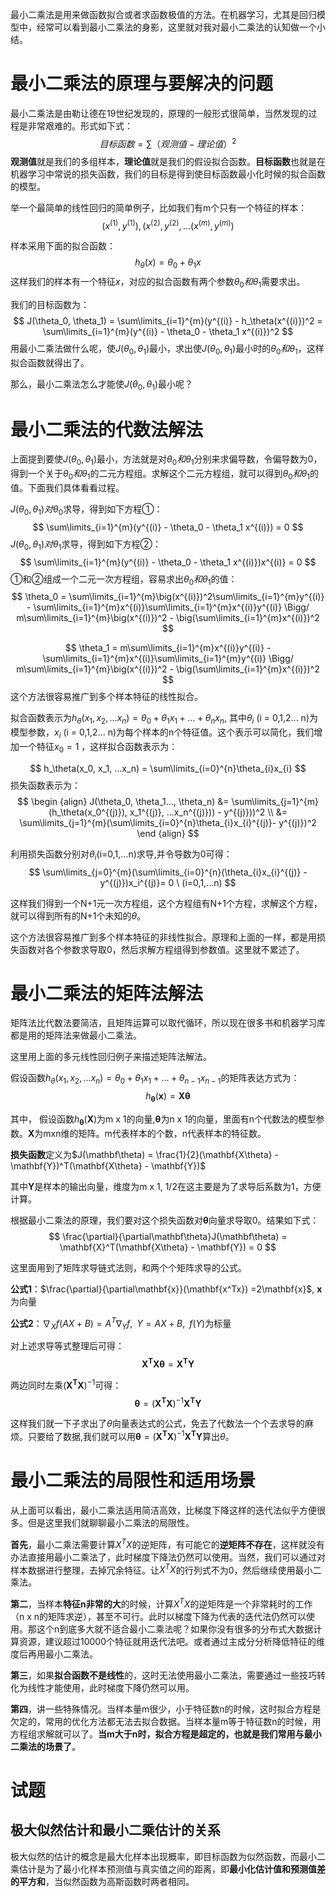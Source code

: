 最小二乘法是用来做函数拟合或者求函数极值的方法。在机器学习，尤其是回归模型中，经常可以看到最小二乘法的身影，这里就对我对最小二乘法的认知做一个小结。

# 最小二乘法的原理与要解决的问题

最小二乘法是由勒让德在19世纪发现的，原理的一般形式很简单，当然发现的过程是非常艰难的。形式如下式：
$$
目标函数 = \sum\limits（观测值-理论值）^2
$$
**观测值**就是我们的多组样本，**理论值**就是我们的假设拟合函数。**目标函数**也就是在机器学习中常说的损失函数，我们的目标是得到使目标函数最小化时候的拟合函数的模型。

举一个最简单的线性回归的简单例子，比如我们有m个只有一个特征的样本：
$$
(x^{(1)},y^{(1)}), (x^{(2)},y^{(2)},...(x^{(m)},y^{(m)})
$$

样本采用下面的拟合函数：
$$
h_\theta(x) = \theta_0 + \theta_1 x
$$
这样我们的样本有一个特征$x$，对应的拟合函数有两个参数$\theta_0 和 \theta_1$需要求出。

我们的目标函数为：
$$
J(\theta_0, \theta_1) = \sum\limits_{i=1}^{m}(y^{(i)} - h_\theta(x^{(i)})^2 = \sum\limits_{i=1}^{m}(y^{(i)} -  \theta_0 - \theta_1 x^{(i)})^2
$$
用最小二乘法做什么呢，使$J(\theta_0, \theta_1)$最小，求出使$J(\theta_0, \theta_1)$最小时的$\theta_0 和 \theta_1$，这样拟合函数就得出了。

那么，最小二乘法怎么才能使$J(\theta_0, \theta_1)$最小呢？



# 最小二乘法的代数法解法

上面提到要使$J(\theta_0, \theta_1)$最小，方法就是对$\theta_0 和 \theta_1$分别来求偏导数，令偏导数为0，得到一个关于$\theta_0 和 \theta_1$的二元方程组。求解这个二元方程组，就可以得到$\theta_0 和 \theta_1$的值。下面我们具体看看过程。

$J(\theta_0, \theta_1)对\theta_0$求导，得到如下方程①：
$$
\sum\limits_{i=1}^{m}(y^{(i)} -  \theta_0 - \theta_1 x^{(i)}) = 0  
$$
$J(\theta_0, \theta_1)对\theta_1$求导，得到如下方程②：
$$
\sum\limits_{i=1}^{m}(y^{(i)} -  \theta_0 - \theta_1 x^{(i)})x^{(i)} = 0
$$
①和②组成一个二元一次方程组，容易求出$\theta_0 和 \theta_1$的值：
$$
\theta_0 = \sum\limits_{i=1}^{m}\big(x^{(i)})^2\sum\limits_{i=1}^{m}y^{(i)} - \sum\limits_{i=1}^{m}x^{(i)}\sum\limits_{i=1}^{m}x^{(i)}y^{(i)} \Bigg/ m\sum\limits_{i=1}^{m}\big(x^{(i)})^2 - \big(\sum\limits_{i=1}^{m}x^{(i)})^2
$$

$$
\theta_1 = m\sum\limits_{i=1}^{m}x^{(i)}y^{(i)} - \sum\limits_{i=1}^{m}x^{(i)}\sum\limits_{i=1}^{m}y^{(i)} \Bigg/ m\sum\limits_{i=1}^{m}\big(x^{(i)})^2 - \big(\sum\limits_{i=1}^{m}x^{(i)})^2
$$
这个方法很容易推广到多个样本特征的线性拟合。

拟合函数表示为$h_\theta(x_1, x_2, ...x_n) = \theta_0 + \theta_{1}x_1 + ... + \theta_{n}x_{n}$, 其中$\theta_i$ (i = 0,1,2... n)为模型参数，$x_i$ (i = 0,1,2... n)为每个样本的n个特征值。这个表示可以简化，我们增加一个特征$x_0 = 1$ ，这样拟合函数表示为：

$$
h_\theta(x_0, x_1, ...x_n) = \sum\limits_{i=0}^{n}\theta_{i}x_{i}
$$
损失函数表示为：
$$
\begin {align}
J(\theta_0, \theta_1..., \theta_n) &= \sum\limits_{j=1}^{m}(h_\theta(x_0^{(j)}), x_1^{(j)}, ...x_n^{(j)})) - y^{(j)}))^2 \\
&= \sum\limits_{j=1}^{m}(\sum\limits_{i=0}^{n}\theta_{i}x_{i}^{(j)}- y^{(j)})^2
\end {align}
$$

利用损失函数分别对$\theta_i$(i=0,1,...n)求导,并令导数为0可得：
$$
\sum\limits_{j=0}^{m}(\sum\limits_{i=0}^{n}(\theta_{i}x_{i}^{(j)} - y^{(j)})x_i^{(j)}= 0   \  (i=0,1,...n)
$$


这样我们得到一个N+1元一次方程组，这个方程组有N+1个方程，求解这个方程，就可以得到所有的N+1个未知的$\theta$。

这个方法很容易推广到多个样本特征的非线性拟合。原理和上面的一样，都是用损失函数对各个参数求导取0，然后求解方程组得到参数值。这里就不累述了。



# 最小二乘法的矩阵法解法

矩阵法比代数法要简洁，且矩阵运算可以取代循环，所以现在很多书和机器学习库都是用的矩阵法来做最小二乘法。

这里用上面的多元线性回归例子来描述矩阵法解法。

假设函数$h_\theta(x_1, x_2, ...x_n) = \theta_0 + \theta_{1}x_1 + ... + \theta_{n-1}x_{n-1}$的矩阵表达方式为：
$$
h_\mathbf{\theta}(\mathbf{x}) = \mathbf{X\theta}
$$

其中， 假设函数$h_\mathbf{\theta}(\mathbf{X})$为m x 1的向量,$\mathbf{\theta}$为n x 1的向量，里面有n个代数法的模型参数。$\mathbf{X}$为mxn维的矩阵。m代表样本的个数，n代表样本的特征数。

**损失函数**定义为$J(\mathbf\theta) = \frac{1}{2}(\mathbf{X\theta} - \mathbf{Y})^T(\mathbf{X\theta} - \mathbf{Y})$

其中$\mathbf{Y}$是样本的输出向量，维度为m x 1, 1/2在这主要是为了求导后系数为1，方便计算。

根据最小二乘法的原理，我们要对这个损失函数对$\mathbf{\theta}$向量求导取0。结果如下式：
$$
\frac{\partial}{\partial\mathbf\theta}J(\mathbf\theta) = \mathbf{X}^T(\mathbf{X\theta} - \mathbf{Y}) = 0
$$

这里面用到了矩阵求导链式法则，和两个个矩阵求导的公式。

**公式1**：$\frac{\partial}{\partial\mathbf{x}}(\mathbf{x^Tx}) =2\mathbf{x}$,  $\mathbf{x}$为向量

**公式2**：$\nabla_Xf(AX+B) = A^T\nabla_Yf,\;\; Y=AX+B,\;\;f(Y)$为标量​


对上述求导等式整理后可得：
$$
\mathbf{X^{T}X\theta} = \mathbf{X^{T}Y}
$$

两边同时左乘$(\mathbf{X^{T}X})^{-1}$可得：
$$
\mathbf{\theta} = (\mathbf{X^{T}X})^{-1}\mathbf{X^{T}Y}
$$

这样我们就一下子求出了$\theta$向量表达式的公式，免去了代数法一个个去求导的麻烦。只要给了数据,我们就可以用$\mathbf{\theta} = (\mathbf{X^{T}X})^{-1}\mathbf{X^{T}Y}$算出$\theta$。



# 最小二乘法的局限性和适用场景

从上面可以看出，最小二乘法适用简洁高效，比梯度下降这样的迭代法似乎方便很多。但是这里我们就聊聊最小二乘法的局限性。

**首先**，最小二乘法需要计算$X^TX$的逆矩阵，有可能它的**逆矩阵不存在**，这样就没有办法直接用最小二乘法了，此时梯度下降法仍然可以使用。当然，我们可以通过对样本数据进行整理，去掉冗余特征。让$X^TX$的行列式不为0，然后继续使用最小二乘法。

**第二**，当样本**特征n非常的大**的时候，计算$X^TX$的逆矩阵是一个非常耗时的工作（n x n的矩阵求逆），甚至不可行。此时以梯度下降为代表的迭代法仍然可以使用。那这个n到底多大就不适合最小二乘法呢？如果你没有很多的分布式大数据计算资源，建议超过10000个特征就用迭代法吧。或者通过主成分分析降低特征的维度后再用最小二乘法。

**第三**，如果**拟合函数不是线性**的，这时无法使用最小二乘法，需要通过一些技巧转化为线性才能使用，此时梯度下降仍然可以用。

**第四**，讲一些特殊情况。当样本量m很少，小于特征数n的时候，这时拟合方程是欠定的，常用的优化方法都无法去拟合数据。当样本量m等于特征数n的时候，用方程组求解就可以了。**当m大于n时，拟合方程是超定的，也就是我们常用与最小二乘法的场景了**。



# 试题

## 极大似然估计和最小二乘估计的关系

极大似然的估计的概念是最大化样本出现概率，即目标函数为似然函数，而最小二乘估计是为了最小化样本预测值与真实值之间的距离，即**最小化估计值和预测值差的平方和**，当似然函数为高斯函数时两者相同。







